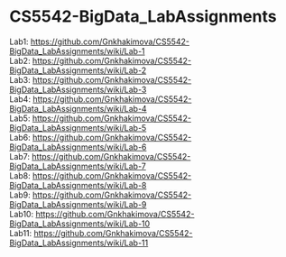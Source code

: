 # CS5542-BigData_LabAssignments  
Lab1: https://github.com/Gnkhakimova/CS5542-BigData_LabAssignments/wiki/Lab-1  
Lab2: https://github.com/Gnkhakimova/CS5542-BigData_LabAssignments/wiki/Lab-2    
Lab3: https://github.com/Gnkhakimova/CS5542-BigData_LabAssignments/wiki/Lab-3  
Lab4: https://github.com/Gnkhakimova/CS5542-BigData_LabAssignments/wiki/Lab-4  
Lab5: https://github.com/Gnkhakimova/CS5542-BigData_LabAssignments/wiki/Lab-5  
Lab6: https://github.com/Gnkhakimova/CS5542-BigData_LabAssignments/wiki/Lab-6  
Lab7: https://github.com/Gnkhakimova/CS5542-BigData_LabAssignments/wiki/Lab-7   
Lab8: https://github.com/Gnkhakimova/CS5542-BigData_LabAssignments/wiki/Lab-8  
Lab9: https://github.com/Gnkhakimova/CS5542-BigData_LabAssignments/wiki/Lab-9  
Lab10: https://github.com/Gnkhakimova/CS5542-BigData_LabAssignments/wiki/Lab-10  
Lab11: https://github.com/Gnkhakimova/CS5542-BigData_LabAssignments/wiki/Lab-11
